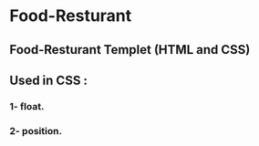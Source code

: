 # Food-Resturant
## Food-Resturant Templet (HTML and CSS) 
## Used in CSS :
### 1- float.
### 2- position.
